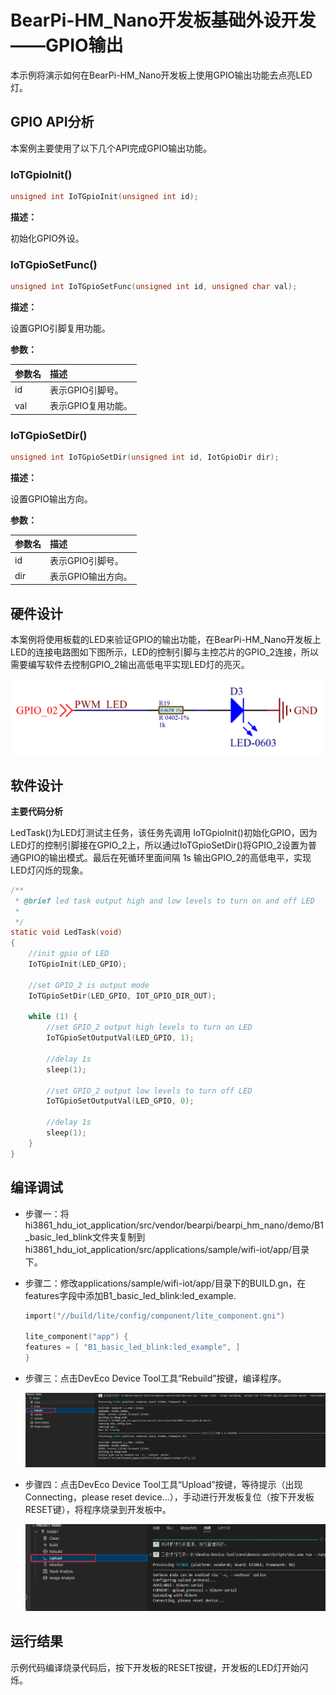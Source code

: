 # BearPi-HM_Nano开发板基础外设开发——GPIO输出
本示例将演示如何在BearPi-HM_Nano开发板上使用GPIO输出功能去点亮LED灯。

## GPIO API分析
本案例主要使用了以下几个API完成GPIO输出功能。
### IoTGpioInit()
```c
unsigned int IoTGpioInit(unsigned int id);
```
 **描述：**

初始化GPIO外设。
### IoTGpioSetFunc()
```c
unsigned int IoTGpioSetFunc(unsigned int id, unsigned char val);
```
**描述：**

设置GPIO引脚复用功能。

**参数：**

|参数名|描述|
|:--|:------| 
| id | 表示GPIO引脚号。  |
| val | 表示GPIO复用功能。 |

### IoTGpioSetDir()
```c
unsigned int IoTGpioSetDir(unsigned int id, IotGpioDir dir);
```
**描述：**

设置GPIO输出方向。

**参数：**

|参数名|描述|
|:--|:------| 
| id | 表示GPIO引脚号。  |
| dir | 表示GPIO输出方向。  |


## 硬件设计
本案例将使用板载的LED来验证GPIO的输出功能，在BearPi-HM_Nano开发板上LED的连接电路图如下图所示，LED的控制引脚与主控芯片的GPIO_2连接，所以需要编写软件去控制GPIO_2输出高低电平实现LED灯的亮灭。

![LED灯电路](/src/vendor/bearpi/bearpi_hm_nano/doc/figures/B1_basic_led_blink/LED灯电路.png )

## 软件设计

**主要代码分析**

LedTask()为LED灯测试主任务，该任务先调用 IoTGpioInit()初始化GPIO，因为LED灯的控制引脚接在GPIO_2上，所以通过IoTGpioSetDir()将GPIO_2设置为普通GPIO的输出模式。最后在死循环里面间隔 1s 输出GPIO_2的高低电平，实现LED灯闪烁的现象。
```c
/**
 * @brief led task output high and low levels to turn on and off LED
 * 
 */
static void LedTask(void)
{
    //init gpio of LED
    IoTGpioInit(LED_GPIO);

    //set GPIO_2 is output mode
    IoTGpioSetDir(LED_GPIO, IOT_GPIO_DIR_OUT);

    while (1) {
        //set GPIO_2 output high levels to turn on LED
        IoTGpioSetOutputVal(LED_GPIO, 1);

        //delay 1s
        sleep(1);

        //set GPIO_2 output low levels to turn off LED
        IoTGpioSetOutputVal(LED_GPIO, 0);

        //delay 1s
        sleep(1);
    }
}
```

## 编译调试


* 步骤一：将hi3861_hdu_iot_application/src/vendor/bearpi/bearpi_hm_nano/demo/B1_basic_led_blink文件夹复制到hi3861_hdu_iot_application/src/applications/sample/wifi-iot/app/目录下。

* 步骤二：修改applications/sample/wifi-iot/app/目录下的BUILD.gn，在features字段中添加B1_basic_led_blink:led_example.

    ```c
    import("//build/lite/config/component/lite_component.gni")

    lite_component("app") {
    features = [ "B1_basic_led_blink:led_example", ]
    }
    ```
* 步骤三：点击DevEco Device Tool工具“Rebuild”按键，编译程序。

    ![image-20230103154607638](/doc/pic/image-20230103154607638.png)

* 步骤四：点击DevEco Device Tool工具“Upload”按键，等待提示（出现Connecting，please reset device...），手动进行开发板复位（按下开发板RESET键），将程序烧录到开发板中。

    ![image-20230103154836005](/doc/pic/image-20230103154836005.png)    
    


## 运行结果

示例代码编译烧录代码后，按下开发板的RESET按键，开发板的LED灯开始闪烁。


